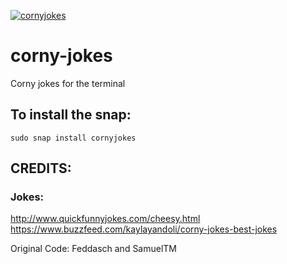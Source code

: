 
[![cornyjokes](https://snapcraft.io//cornyjokes/badge.svg)](https://snapcraft.io/cornyjokes)

# corny-jokes
Corny jokes for the terminal

## To install the snap:
`sudo snap install cornyjokes`

## CREDITS:
### Jokes:

http://www.quickfunnyjokes.com/cheesy.html
https://www.buzzfeed.com/kaylayandoli/corny-jokes-best-jokes


Original Code: Feddasch and SamuelTM


